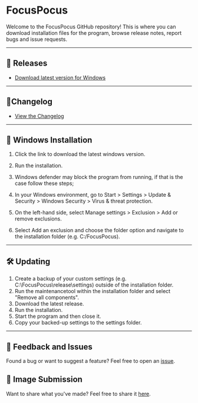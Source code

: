 # FocusPocus

Welcome to the FocusPocus GitHub repository! This is where you can download installation files for the program, browse release notes, report bugs and issue requests.

---
## 📂 Releases
- [Download latest version for Windows](https://github.com/martingylling/focuspocus_release/releases/download/v.1.0.0.1/focuspocus_v1.0.0.1_windows.exe)
---
## 🔗Changelog 
- [View the Changelog](./CHANGELOG.md)
---
## 💾 Windows Installation
1. Click the link to download the latest windows version.
2. Run the installation.
3. Windows defender may block the program from running, if that is the case follow these steps;
 1. In your Windows environment, go to Start > Settings > Update & Security > Windows Security > Virus & threat protection.

 2. On the left-hand side, select Manage settings > Exclusion > Add or remove exclusions.

 3. Select Add an exclusion and choose the folder option and navigate to the installation folder (e.g. C:/FocusPocus).
---
## 🛠️ Updating
1. Create a backup of your custom settings (e.g. C:\FocusPocus\release\settings) outside of the installation folder.
2. Run the maintenancetool within the installation folder and select "Remove all components".
3. Download the latest release.
4. Run the installation.
5. Start the program and then close it.
6. Copy your backed-up settings to the settings folder.
---
## 💬 Feedback and Issues
Found a bug or want to suggest a feature? Feel free to open an [issue](https://github.com/martingylling/focuspocus_release/issues).

## 📸 Image Submission
Want to share what you've made? Feel free to share it [here](https://github.com/martingylling/focuspocus_release/discussions/1).
